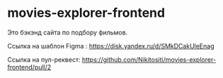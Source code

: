 # movies-explorer-frontend

Это бэкэнд сайта по подбору фильмов.

Ссылка на шаблон Figma : https://disk.yandex.ru/d/SMkDCakUleEnag

Ссылка на пул-реквест: https://github.com/Nikitositi/movies-explorer-frontend/pull/2
